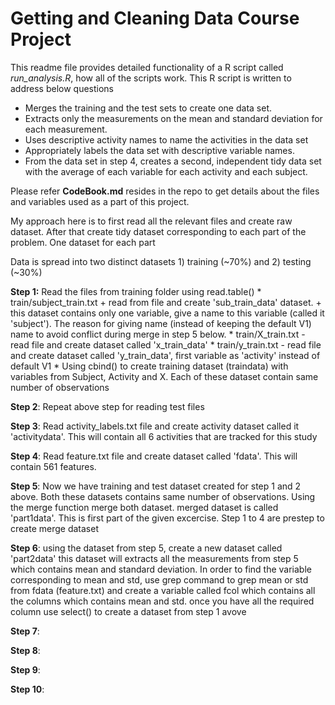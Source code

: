 # Getting and Cleaning Data Course Project

This readme file provides detailed functionality of a R script called *run_analysis.R*, how all of the scripts work. This R script is written to address below questions
* Merges the training and the test sets to create one data set.
* Extracts only the measurements on the mean and standard deviation for each measurement. 
* Uses descriptive activity names to name the activities in the data set
* Appropriately labels the data set with descriptive variable names. 
* From the data set in step 4, creates a second, independent tidy data set with the average of each variable for each activity and each subject.

Please refer **CodeBook.md** resides in the repo to get details about the files and variables used as a part of this project. 

My approach here is to first read all the relevant files and create raw dataset. After that create tidy dataset corresponding to each part of the problem. One dataset for each part

Data is spread into two distinct datasets 1) training (~70%) and 2) testing (~30%)

**Step 1:** Read the files from training folder using read.table()
    * train/subject_train.txt 
      + read from file and create 'sub_train_data' dataset. 
      + this dataset contains only one variable, give a name to this variable (called it 'subject'). The reason for giving name (instead of keeping the default V1) name to avoid conflict during merge in step 5 below. 
    * train/X_train.txt - read file and create dataset called 'x_train_data'
    * train/y_train.txt - read file and create dataset called 'y_train_data', first variable as 'activity' instead of default V1
    * Using cbind() to create training dataset (traindata) with variables from Subject, Activity and X. Each of these dataset contain same number of observations
    
**Step 2**: Repeat above step for reading test files

**Step 3**: Read activity_labels.txt file and create activity dataset called it 'activitydata'. This will contain all 6 activities that are tracked for this study 

**Step 4**: Read feature.txt file and create dataset called 'fdata'. This will contain 561 features.
    
**Step 5**: Now we have training and test dataset created for step 1 and 2 above. Both these datasets contains same number of observations. Using the merge function merge both dataset. merged dataset is called 'part1data'. This is first part of the given excercise. Step 1 to 4 are prestep to create merge dataset

**Step 6**: using the dataset from step 5, create a new dataset called 'part2data' this dataset will extracts all the measurements from step 5 which contains mean and standard deviation. In order to find the variable corresponding to mean and std, use grep command to grep mean or std from fdata (feature.txt) and create a variable called fcol which contains all the columns which contains mean and std. once you have all the required column use select() to create a dataset from step 1 avove

**Step 7**:

**Step 8**:

**Step 9**:

**Step 10**:
